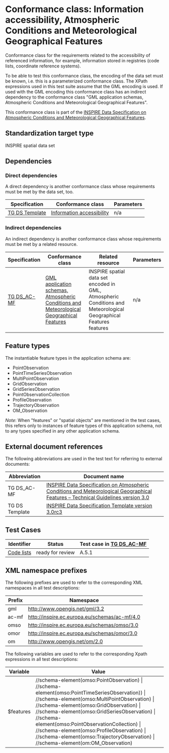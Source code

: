 # Conformance class: Information accessibility, Atmospheric Conditions and Meteorological Geographical Features

Conformance class for the requirements related to the accessibility of referenced information, for example, information stored in registries (code lists, coordinate reference systems).

To be able to test this conformance class, the encoding of the data set must be known, i.e. this is a parameterized conformance class. The XPath expressions used in this test suite assume that the GML encoding is used. If used with the GML encoding this conformance class has an indirect dependency to the conformance class "GML application schemas, Atmospheric Conditions and Meteorological Geographical Features".

This conformance class is part of the [INSPIRE Data Specification on Atmospheric Conditions and Meteorological Geographical Features](../README.md).

## Standardization target type

INSPIRE spatial data set

## Dependencies

### Direct dependencies

A direct dependency is another conformance class whose requirements must be met by the data set, too.

| Specification | Conformance class | Parameters | 
| ------------- | ----------------- | ---------- |
| [TG DS Template](#ref_TG_DS_tmpl) | [Information accessibility](http://inspire.ec.europa.eu/id/ats/data/3.0rc3/information-accessibility) | n/a |

### Indirect dependencies

An indirect dependency is another conformance class whose requirements must be met by a related resource.

| Specification | Conformance class | Related resource | Parameters |
| ------------- | ----------------- | ---------------- | ---------- |
| [TG DS_AC-MF](#ref_TG_DS_AC-MF) | [GML application schemas, Atmospheric Conditions and Meteorological Geographical Features](../ac-mf-gml/README.md) | INSPIRE spatial data set encoded in GML, Atmospheric Conditions and Meteorological Geographical Features features | n/a |
 
## Feature types <a name="feature-types"></a>

The instantiable feature types in the application schema are:

* PointObservation
* PointTimeSeriesObservation
* MultiPointObservation
* GridObservation
* GridSeriesObservation
* PointObservationCollection
* ProfileObservation
* TrajectoryObservation
* OM_Observation

*Note*: When "features" or "spatial objects" are mentioned in the test cases, this refers only to instances of feature types of this application schema, not to any types specified in any other application schema.

## External document references

The following abbreviations are used in the test text for referring to external documents:

Abbreviation                     | Document name
-------------------------------- | --------------------------------------------------
TG DS_AC-MF <a name="ref_TG_DS_AC-MF"></a>   | [INSPIRE Data Specification on Atmospheric Conditions and Meteorological Geographical Features – Technical Guidelines version 3.0](http://inspire.ec.europa.eu/documents/Data_Specifications/INSPIRE_DataSpecification_AC-MF_v3.0.pdf)
TG DS Template <a name="ref_TG_DS_tmpl"></a>   | [INSPIRE Data Specification Template version 3.0rc3](http://inspire.jrc.ec.europa.eu/documents/Data_Specifications/INSPIRE_DataSpecification_Template_v3.0rc3.pdf)

## Test Cases

| Identifier                                                        | Status   | Test case in [TG DS_AC-MF](#ref_TG_DS_AC-MF)  |
| ----------------------------------------------------------------- | -------- | ------------ |
| [Code lists](./code-list.md)  | ready for review  | A.5.1 |

## XML namespace prefixes <a name="namespaces"></a>

The following prefixes are used to refer to the corresponding XML namespaces in all test descriptions:

Prefix         | Namespace
-------------- | -------------------------------------------------
gml            |  http://www.opengis.net/gml/3.2
ac-mf      	   |  http://inspire.ec.europa.eu/schemas/ac-mf/4.0
omso		   |  http://inspire.ec.europa.eu/schemas/omso/3.0
omor           |  http://inspire.ec.europa.eu/schemas/omor/3.0
om  		   |  http://www.opengis.net/om/2.0


The following variables are used to refer to the corresponding Xpath expressions in all test descriptions:

Variable       | Value
-------------- | -------------------------------------------------
$features      |  //schema-element(omso:PointObservation) \| //schema-element(omso:PointTimeSeriesObservation)) \| //schema-element(omso:MultiPointObservation) \|  //schema-element(omso:GridObservation) \| //schema-element(omso:GridSeriesObservation) \| //schema-element(omso:PointObservationCollection) \| //schema-element(omso:ProfileObservation) \| //schema-element(omso:TrajectoryObservation) \| //schema-element(om:OM_Observation)